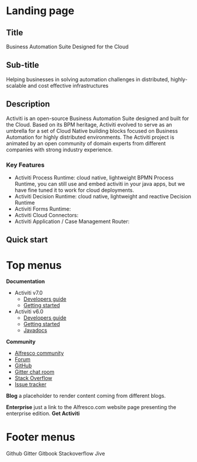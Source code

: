# Landing page
## Title
Business Automation Suite Designed for the Cloud
## Sub-title
Helping businesses in solving automation challenges in distributed, highly-scalable and cost effective infrastructures
## Description
Activiti is an open-source Business Automation Suite designed and built for the Cloud. Based on its BPM heritage, Activiti  evolved to serve as an umbrella for a set of Cloud Native building blocks focused on Business Automation for highly distributed environments. The Activiti project is animated by an open community of domain experts from different companies with strong industry experience.

### Key Features
* Activiti Process Runtime: cloud native, lightweight BPMN Process Runtime, you can still use and embed activiti in your java apps, but we have fine tuned it to work for cloud deployments.
* Activiti Decision Runtime: cloud native, lightweight and reactive Decision Runtime
* Activiti Forms Runtime: 
* Activiti Cloud Connectors: 
* Activiti Application / Case Management Router: 

## Quick start

# Top menus
**Documentation**
  * Activiti v7.0
    * [Developers guide](https://activiti.gitbooks.io/activiti-7-developers-guide/content/)
    * [Getting started](https://activiti.gitbooks.io/activiti-7-developers-guide/content/getting-started.html)
  * Activiti v6.0
    * [Developers guide](https://www.activiti.org/userguide/)
    * [Getting started](https://www.activiti.org/quick-start)
    * [Javadocs](https://www.activiti.org/javadocs/index.html)
    
**Community**
* [Alfresco community](https://community.alfresco.com/community/bpm)
* [Forum](https://community.alfresco.com/community/bpm/contentfilterID=contentstatus%5Bpublished%5D~objecttype~thread%5Bquestions%5D)
* [GitHub](https://github.com/Activiti)
* [Gitter chat room](https://gitter.im/Activiti/Activiti7?utm_source=share-link&utm_medium=link&utm_campaign=share-link)
* [Stack Overflow](https://stackoverflow.com/search?q=activiti)
* [Issue tracker](https://activiti.atlassian.net/secure/Dashboard.jspa)

**Blog** 
a placeholder to render content coming from different blogs.

**Enterprise** 
just a link to the Alfresco.com website page presenting the enterprise edition.
**Get Activiti**

# Footer menus
Github Gitter Gitbook Stackoverflow Jive

